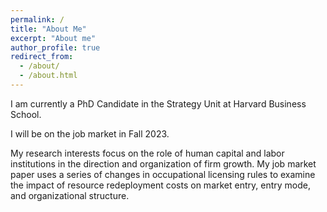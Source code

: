 ```yaml
---
permalink: /
title: "About Me"
excerpt: "About me"
author_profile: true
redirect_from: 
  - /about/
  - /about.html
---
```


I am currently a PhD Candidate in the Strategy Unit at Harvard Business School. 

I will be on the job market in Fall 2023.

My research interests focus on the role of human capital and labor institutions in the direction and organization of firm growth. My job market paper uses a series of changes in occupational licensing rules to examine the impact of resource redeployment costs on market entry, entry mode, and organizational structure.
